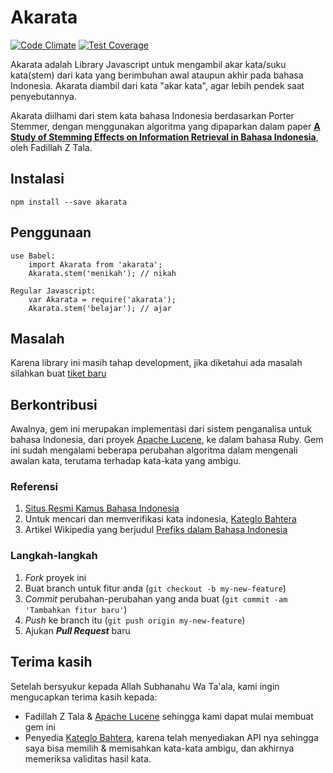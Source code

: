# Akarata

[![Code Climate](https://codeclimate.com/github/ikhsanalatsary/akarata/badges/gpa.svg)](https://codeclimate.com/github/ikhsanalatsary/akarata)
[![Test Coverage](https://codeclimate.com/github/ikhsanalatsary/akarata/badges/coverage.svg)](https://codeclimate.com/github/ikhsanalatsary/akarata/coverage)

Akarata adalah Library Javascript untuk mengambil akar kata/suku kata(stem) dari kata yang berimbuhan awal ataupun akhir pada bahasa Indonesia. Akarata diambil dari kata "akar kata", agar lebih pendek saat penyebutannya.

Akarata diilhami dari stem kata bahasa Indonesia berdasarkan Porter Stemmer, dengan menggunakan algoritma yang dipaparkan dalam paper [**A Study of Stemming Effects on Information Retrieval in Bahasa Indonesia**](http://www.illc.uva.nl/Publications/ResearchReports/MoL-2003-02.text.pdf), oleh Fadillah Z Tala.

## Instalasi

	npm install --save akarata

## Penggunaan

	use Babel:
		import Akarata from 'akarata';
		Akarata.stem('menikah'); // nikah

	Regular Javascript:
		var Akarata = require('akarata');
		Akarata.stem('belajar'); // ajar


## Masalah
Karena library ini masih tahap development, jika diketahui ada masalah silahkan buat [tiket baru](https://github.com/ikhsanalatsary/akarata/issues/new)

## Berkontribusi
Awalnya, gem ini merupakan implementasi dari sistem penganalisa untuk bahasa Indonesia, dari proyek [Apache Lucene](http://lucene.apache.org/), ke dalam bahasa Ruby. Gem ini sudah mengalami beberapa perubahan algoritma dalam mengenali awalan kata, terutama terhadap kata-kata yang ambigu.

### Referensi
1. [Situs Resmi Kamus Bahasa Indonesia](http://bahasa.kemdiknas.go.id/kbbi/index.php)
2. Untuk mencari dan memverifikasi kata indonesia, [Kateglo Bahtera](http://kateglo.bahtera.org/)
3. Artikel Wikipedia yang berjudul [Prefiks dalam Bahasa Indonesia](http://id.wikipedia.org/wiki/Prefiks_dalam_bahasa_Indonesia) 

### Langkah-langkah
1. *Fork* proyek ini
2. Buat branch untuk fitur anda (`git checkout -b my-new-feature`)
3. *Commit* perubahan-perubahan yang anda buat (`git commit -am 'Tambahkan fitur baru'`)
4. *Push* ke branch itu (`git push origin my-new-feature`)
5. Ajukan ***Pull Request*** baru

## Terima kasih
Setelah bersyukur kepada Allah Subhanahu Wa Ta'ala, kami ingin mengucapkan terima kasih kepada:

- Fadillah Z Tala & [Apache Lucene](http://lucene.apache.org/) sehingga kami dapat mulai membuat gem ini
- Penyedia [Kateglo Bahtera](http://kateglo.bahtera.org/), karena telah menyediakan API nya sehingga saya bisa memilih & memisahkan kata-kata ambigu, dan akhirnya memeriksa validitas hasil kata.


